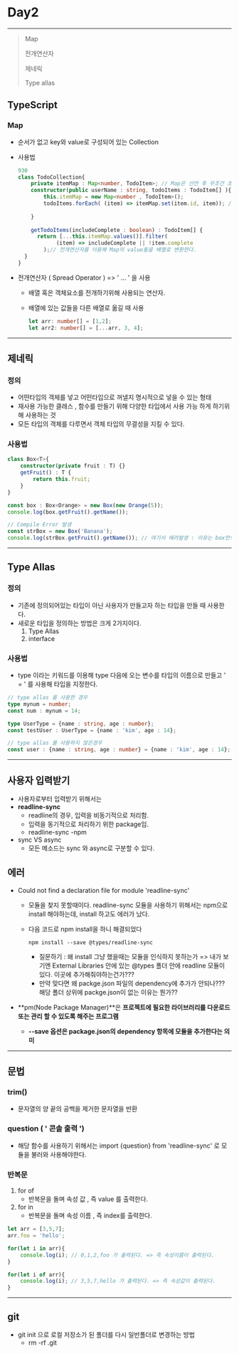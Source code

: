 # Day2

---

> Map
>
> 전개연산자 
>
> 제네릭
>
> Type allas

## TypeScript

### Map

- 순서가 없고 key와 value로 구성되어 있는 Collection

- 사용법

  ```typescript
  930
  class TodoCollection{
      private itemMap : Map<number, TodoItem>; // Map은 선언 후 무조건 초기화되어야한다. 
      constructor(public userName : string, todoItems : TodoItem[] ){
          this.itemMap = new Map<number , TodoItem>();
          todoItems.forEach( (item) => itemMap.set(item.id, item)); // Map은 set으로 값을 넣고 get으로 읽는다. 
          
      }
      
      getTodoItems(includeComplete : boolean) : TodoItem[] {
      	return [...this.itemMap.values()].filter(
              (item) => includeComplete || !item.complete
          );// 전개연산자를 이용해 Map의 value들을 배열로 변환한다.  
  	}
  }
  
  ```

- 전개연산자 ( Spread Operator ) => ' ... ' 을 사용 

  - 배열 혹은 객체요소를 전개하기위해 사용되는 연산자.  

  - 배열에 있는 값들을 다른 배열로 옮길 때 사용 

    ```typescript
    let arr: number[] = [1,2];
    let arr2: number[] = [...arr, 3, 4];
    ```

---

## 제네릭

### 정의

- 어떤타입의 객체를  넣고 어떤타입으로 꺼낼지 명시적으로 넣을 수 있는 형태
- 재사용 가능한 클래스 , 함수를 만들기 위해 다양한 타입에서 사용 가능 하게 하기위해 사용하는 것 
- 모든 타입의 객체를 다루면서 객체 타입의 무결성을 지킬 수 있다. 

### 사용법

```typescript
class Box<T>{
    constructor(private fruit : T) {}
    getFruit() : T {
        return this.fruit;
    }
}

const box : Box<Orange> = new Box(new Orange(5));
console.log(box.getFruit().getName());

// Compile Error 발생 
const strBox = new Box('Banana');
console.log(strBox.getFruit().getName()); // 여기서 에러발생 : 이유는 box안의 값이 fruit 객체가 아닌 string 이기 때문에 fruit 객체 안에있는 getName() 을 호출할 수 없다. 
```

---

## Type Allas

### 정의

- 기존에 정의되어있는 타입이 아닌 사용자가 만들고자 하는 타입을 만들 때 사용한다. 
- 새로운 타입을 정의하는 방법은 크게 2가지이다. 
  1. Type Allas
  2. interface

### 사용법

- type 이라는 키워드를 이용해 type 다음에 오는 변수를 타입의 이름으로 만들고 ' = ' 를 사용해 타입을 지정한다. 

```typescript
// type allas 를 사용한 경우 
type mynum = number;
const num : mynum = 14;

type UserType = {name : string, age : number};
const testUser : UserType = {name : 'kim', age : 14};

// type allas 를 사용하지 않은경우 
const user : {name : string, age : number} = {name : 'kim', age : 14};
```

---

## 사용자 입력받기

- 사용자로부터 입력받기 위해서는 
- **readline-sync**
  - readline의 경우, 입력을 비동기적으로 처리함.
  - 입력을 동기적으로 처리하기 위한 package임.
  - readline-sync -npm
- sync VS async
  - 모든 메소드는 sync 와 async로 구분할 수 있다. 

## 에러

- Could not find a declaration file for module 'readline-sync'

  - 모듈을 찾지 못할때이다. readline-sync 모듈을 사용하기 위해서는 npm으로 install 해야하는데, install 하고도 에러가 났다. 

  - 다음 코드로 npm install을 하니 해결되었다

    ```
    npm install --save @types/readline-sync
    ```

    - 질문하기 : 왜 install 그냥 했을때는 모듈을 인식하지 못하는가 => 내가 보기엔 External Libraries 안에 있는 @types 폴더 안에 readline 모듈이 있다. 이곳에 추가해줘야하는건가???
    - 만약 맞다면 왜 packge.json 파일의 dependency에 추가가 안되나??? 해당 폴더 상위에 packge.json이 없는 이유는 뭔가??

- **pm(Node Package Manager)**은 **프로젝트에 필요한 라이브러리를 다운로드 또는 관리 할 수 있도록 해주는 프로그램**

  -  **--save 옵션은 package.json의 dependency 항목에 모듈을 추가한다는 의미**

---

## 문법

### trim()

- 문자열의 양 끝의 공백을 제거한 문자열을 반환 

### question ( ' 콘솔 출력 ')

- 해당 함수를 사용하기 위해서는 import {question} from 'readline-sync' 로 모듈을 불러와 사용해야한다. 

### 반복문

1. for of
   - 반복문을 돌며 속성 값 , 즉 value 를 출력한다. 
2. for in
   - 반복문을 돌며 속성 이름 , 즉 index를 출력한다.

```javascript
let arr = [3,5,7];
arr.foo = 'hello';

for(let i in arr){
    console.log(i); // 0,1,2,foo 가 출력된다. => 즉 속성이름이 출력된다. 
}

for(let i of arr){
    console.log(i); // 3,5,7,hello 가 출력된다. => 즉 속성값이 출력된다. 
}
```

---

## git

- git init 으로 로컬 저장소가 된 폴더를 다시 일반폴더로 변경하는 방법
  - rm -rf .git

